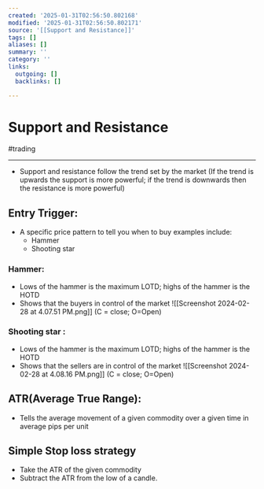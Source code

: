 ```yaml
---
created: '2025-01-31T02:56:50.802168'
modified: '2025-01-31T02:56:50.802171'
source: '[[Support and Resistance]]'
tags: []
aliases: []
summary: ''
category: ''
links:
  outgoing: []
  backlinks: []

---
```


# Support and Resistance

#trading
___

- Support and resistance follow the trend set by the market (If the trend is upwards the support is more powerful; if the trend is downwards then the resistance is more powerful)

## Entry Trigger:
- A specific price pattern to tell you when to buy examples include:
	- Hammer
	- Shooting star



### Hammer:
- Lows of the hammer is the maximum LOTD; highs of the hammer is the HOTD
- Shows that the buyers in control of the market
![[Screenshot 2024-02-28 at 4.07.51 PM.png]]
(C = close; O=Open)
### Shooting star :
- Lows of the hammer is the maximum LOTD; highs of the hammer is the HOTD
- Shows that the sellers are in control of the market
![[Screenshot 2024-02-28 at 4.08.16 PM.png]]
(C = close; O=Open)




## ATR(Average True Range):
- Tells the average movement of a given commodity over a given time in average pips per unit 

## Simple Stop loss strategy
- Take the ATR of the given commodity
- Subtract the ATR from the low of a candle.